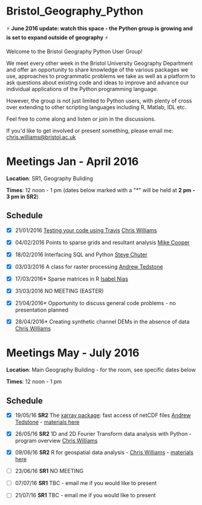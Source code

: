# Bristol_Geography_Python

:zap: **June 2016 update: watch this space  - the Python group is growing and is set to expand outside of geography** :zap:

Welcome to the Bristol Geography Python User Group!

We meet every other week in the Bristol University Geography Department and offer an opportunity to share knowledge of the various packages we use, approaches to programmatic problems we take as well as a platform to ask questions about existing code and ideas to improve and advance our individual applications of the Python programming language.

However, the group is not just limited to Python users, with plenty of cross over extending to other scripting languages including R, Matlab, IDL etc. 

Feel free to come along and listen or join in the discussions.

If you'd like to get involved or present something, please email me: chris.williams@bristol.ac.uk

# Meetings Jan - April 2016

**Location**: SR1, Geography Buliding

**Times**: 12 noon - 1 pm (dates below marked with a "*" will be held at **2 pm - 3 pm in SR2**)

## Schedule

- [x] 21/01/2016		[Testing your code using Travis](https://github.com/Chris35Wills/Bristol_Geography_Python/blob/master/testing/TESTING_READ_ME.md)	[Chris Williams](http://www.bristol.ac.uk/geography/people/chris-n-williams/index.html)

- [x] 04/02/2016		Points to sparse grids and resultant analysis	[Mike Cooper](http://www.bristol.ac.uk/geography/people/michael-a-cooper/index.html)

- [x] 18/02/2016		Interfacing SQL and Python	[Steve Chuter](http://www.bristol.ac.uk/geography/people/stephen-j-chuter/index.html)

- [x] 03/03/2016		A class for raster processing 	[Andrew Tedstone](http://www.bristol.ac.uk/geography/people/andrew-j-tedstone/index.html)

- [x] 17/03/2016*		Sparse matrices in R [Isabel Nias](http://www.bristol.ac.uk/geography/people/isabel-j-nias/)

- [x] 31/03/2016		NO MEETING (EASTER)

- [x] 21/04/2016* 		Opportunity to discuss general code problems - no presentation planned
	
- [x] 28/04/2016*		Creating synthetic channel DEMs in the absence of data [Chris Williams](http://www.bristol.ac.uk/geography/people/chris-n-williams/index.html)

# Meetings May - July 2016

**Location**: Main Geography Building - for the room, see specific dates below

**Times**: 12 noon - 1 pm

## Schedule

- [x] 19/05/16 **SR2** The [xarray package](https://pypi.python.org/pypi/xarray): fast access of netCDF files [Andrew Tedstone](http://www.bristol.ac.uk/geography/people/andrew-j-tedstone/index.html) - [materials here](https://github.com/Chris35Wills/Bristol_Geography_Python/tree/master/xarray)

- [x] 26/05/16 **SR2** 1D and 2D Fourier Transform data analysis with Python - program overview [Chris Williams](http://www.bristol.ac.uk/geography/people/chris-n-williams/index.html)

- [x] 09/06/16 **SR2** R for geospatial data analysis - [Chris Williams](http://www.bristol.ac.uk/geography/people/chris-n-williams/index.html) - [materials here](https://github.com/Chris35Wills/Bristol_Geography_Python/tree/master/R_for_geospatial)

- [ ] 23/06/16 **SR1** NO MEETING

- [ ] 07/07/16 **SR1** TBC - email me if you would like to present

- [ ] 21/07/16 **SR1** TBC - email me if you would like to present


